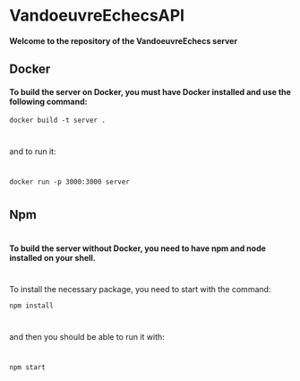 # VandoeuvreEchecsAPI

#### Welcome to the repository of the VandoeuvreEchecs server

## Docker

#### To build the server on Docker, you must have Docker installed and use the following command:

`docker build -t server .`

#

and to run it:

#

`docker run -p 3000:3000 server`

#

## Npm

#

#### To build the server without Docker, you need to have **npm** and **node** installed on your shell.

#

To install the necessary package, you need to start with the command:

`npm install`

#

and then you should be able to run it with:

#

`npm start`
